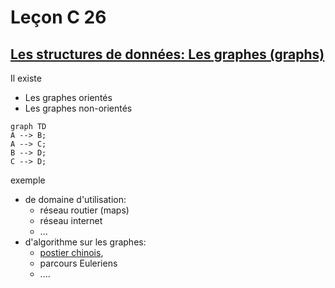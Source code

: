 # Leçon C 26

## [Les structures de données: Les graphes (graphs)](https://fr.wikipedia.org/wiki/Théorie_des_graphes)

Il existe

* Les graphes orientés
* Les graphes non-orientés

``` mermaid
graph TD
A --> B;
A --> C;
B --> D;
C --> D;
```

exemple 

* de  domaine d'utilisation: 
  + réseau routier (maps)
  + réseau internet
  + ...
* d'algorithme sur les graphes:
  + [postier chinois](https://fr.wikipedia.org/wiki/Problème_du_postier_chinois), 
  + parcours Euleriens
  + ....
